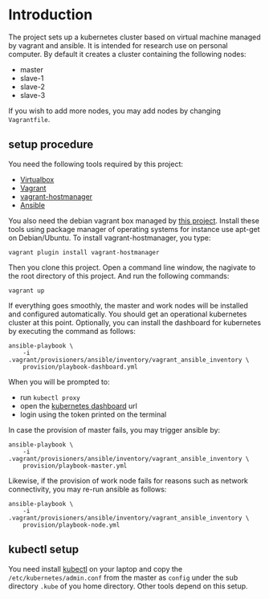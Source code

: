 # Introduction

The project sets up a kubernetes cluster based on virtual machine managed by
vagrant and ansible. It is intended for research use on personal computer. By
default it creates a cluster containing the following nodes:

- master
- slave-1
- slave-2
- slave-3


If you wish to add more nodes, you may add nodes by changing `Vagrantfile`.

## setup procedure

You need the following tools required by this project:

- [Virtualbox][1]
- [Vagrant][2]
- [vagrant-hostmanager][7]
- [Ansible][3]

You also need the debian vagrant box managed by [this project][4]. Install
these tools using package manager of operating systems for instance use apt-get
on Debian/Ubuntu. To install vagrant-hostmanager, you type:

    vagrant plugin install vagrant-hostmanager

Then you clone this project. Open a command line window, the
nagivate to the root directory of this project. And run the following commands:

    vagrant up

If everything goes smoothly, the master and work nodes will be installed and
configured automatically. You should get an operational kubernetes cluster at
this point. Optionally, you can install the dashboard for kubernetes by
executing the command as follows:

    ansible-playbook \
        -i .vagrant/provisioners/ansible/inventory/vagrant_ansible_inventory \
        provision/playbook-dashboard.yml

When you will be prompted to:

- run `kubectl proxy`
- open the [kubernetes dashboard][5] url
- login using the token printed on the terminal

In case the provision of master fails, you may trigger ansible by:

    ansible-playbook \
        -i .vagrant/provisioners/ansible/inventory/vagrant_ansible_inventory \
        provision/playbook-master.yml

Likewise, if the provision of work node fails for reasons such as network
connectivity, you may re-run ansible as follows:

    ansible-playbook \
        -i .vagrant/provisioners/ansible/inventory/vagrant_ansible_inventory \
        provision/playbook-node.yml

## kubectl setup

You need install [kubectl][6] on your laptop and copy the
`/etc/kubernetes/admin.conf` from the master as `config`
under the sub directory `.kube` of you home directory.
Other tools depend on this setup.

[1]: https://www.virtualbox.org/
[2]: https://www.vagrantup.com/
[3]: https://www.ansible.com/
[4]: https://github.com/schnell18/vmbot/tree/master/debian
[5]: http://localhost:8001/api/v1/namespaces/kubernetes-dashboard/services/https:kubernetes-dashboard:/proxy/
[6]: https://k8smeetup.github.io/docs/tasks/tools/install-kubectl/
[7]: https://github.com/devopsgroup-io/vagrant-hostmanager
[8]: https://kubernetes.io/blog/2023/03/10/image-registry-redirect/
[9]: https://kubernetes.io/blog/2023/08/31/legacy-package-repository-deprecation/
